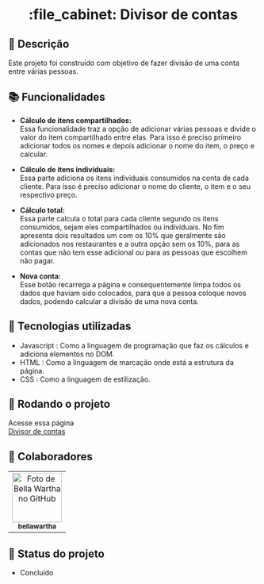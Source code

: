 <h1 align="center">:file_cabinet: Divisor de contas</h1>

## :memo: Descrição
Este projeto foi construído com objetivo de fazer divisão de uma conta entre várias pessoas.

## :books: Funcionalidades

* <strong>Cálculo de itens compartilhados: </strong><br>
Essa funcionalidade traz a opção de adicionar várias pessoas e divide o valor do item compartilhado entre elas. Para isso é preciso primeiro adicionar todos os nomes e depois adicionar o nome do item, o  preço e calcular.

* <strong>Cálculo de itens individuais: </strong><br>
Essa parte adiciona os itens individuais consumidos na conta de cada cliente. Para isso é preciso adicionar o nome do cliente, o item e o seu respectivo preço.

* <strong>Cálculo total: </strong><br>
Essa parte calcula o total para cada cliente segundo os itens consumidos, sejam eles compartilhados ou individuais. No fim apresenta dois resultados um com os 10% que geralmente são adicionados nos restaurantes e a outra opção sem os 10%, para as contas que não tem esse adicional ou para as pessoas que escolhem não pagar.

* <strong>Nova conta: </strong><br>
Esse botão recarrega a página e consequentemente limpa todos os dados que haviam sido colocados, para que a pessoa coloque novos dados, podendo calcular a divisão de uma nova conta.

## :wrench: Tecnologias utilizadas
* Javascript : Como a linguagem de programação que faz os cálculos e adiciona elementos no DOM.
* HTML : Como a linguagem de marcação onde está a estrutura da página.
* CSS : Como a linguagem de estilização.

## :rocket: Rodando o projeto
Acesse essa página <br>
<a href="https://bellawartha.github.io/DivisorDeContas/"> Divisor de contas</a>

## :handshake: Colaboradores
<table>
  <tr>
    <td align="center">
      <a href="https://github.com/bellawartha">
        <img src="https://avatars.githubusercontent.com/u/91399248?v=4" width="100px;" alt="Foto de Bella Wartha no GitHub"/><br>
        <sub>
          <b>bellawartha</b>
        </sub>
      </a>
    </td>
  </tr>
</table>

## :dart: Status do projeto
* Concluído
